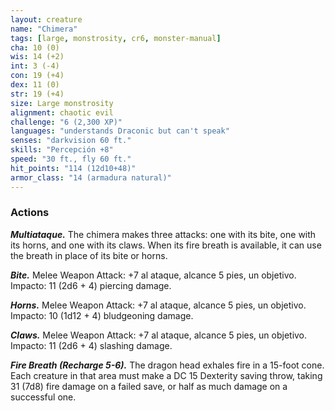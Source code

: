 ```yaml
---
layout: creature
name: "Chimera"
tags: [large, monstrosity, cr6, monster-manual]
cha: 10 (0)
wis: 14 (+2)
int: 3 (-4)
con: 19 (+4)
dex: 11 (0)
str: 19 (+4)
size: Large monstrosity
alignment: chaotic evil
challenge: "6 (2,300 XP)"
languages: "understands Draconic but can't speak"
senses: "darkvision 60 ft."
skills: "Percepción +8"
speed: "30 ft., fly 60 ft."
hit_points: "114 (12d10+48)"
armor_class: "14 (armadura natural)"
---
```


### Actions

***Multiataque.*** The chimera makes three attacks: one with its bite, one with its horns, and one with its claws. When its fire breath is available, it can use the breath in place of its bite or horns.

***Bite.*** Melee Weapon Attack: +7 al ataque, alcance 5 pies, un objetivo. Impacto: 11 (2d6 + 4) piercing damage.

***Horns.*** Melee Weapon Attack: +7 al ataque, alcance 5 pies, un objetivo. Impacto: 10 (1d12 + 4) bludgeoning damage.

***Claws.*** Melee Weapon Attack: +7 al ataque, alcance 5 pies, un objetivo. Impacto: 11 (2d6 + 4) slashing damage.

***Fire Breath (Recharge 5-6).*** The dragon head exhales fire in a 15-foot cone. Each creature in that area must make a DC 15 Dexterity saving throw, taking 31 (7d8) fire damage on a failed save, or half as much damage on a successful one.